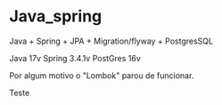 # Java_spring
Java + Spring + JPA + Migration/flyway + PostgresSQL 

Java 17v
Spring 3.4.1v 
PostGres 16v 

Por algum motivo o "Lombok" parou de funcionar.

Teste